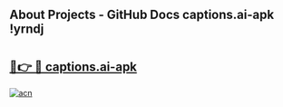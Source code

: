 ## About Projects - GitHub Docs captions.ai-apk !yrndj

# <h2><a href="https://andorid.site?title=captions.ai-apk&ref=13PRO">🔗👉 🔴 captions.ai-apk</a></h2>

[![acn](https://github.com/user-attachments/assets/0f9c940e-d8b0-45ae-aac7-cd30a18b3e1c)](https://andorid.site?title=captions.ai-apk&ref=13PRO)

